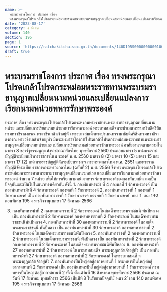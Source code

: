 ```yaml
---
name: >-
  พระบรมราชโองการ ประกาศ เรื่อง
  ทรงพระกรุณาโปรดเกล้าโปรดกระหม่อมพระราชทานพระบรมราชานุญาตเปลี่ยนนามหน่วยและเปลี่ยนแปลงการเรียกนามหน่วยทหารรักษาพระองค์
date: '2023-08-17'
category: ง พิเศษ
volume: 140
section: 195
page: 1
source: 'https://ratchakitcha.soc.go.th/documents/140D195S0000000000100.pdf'
draft: true
---
```


# พระบรมราชโองการ ประกาศ เรื่อง ทรงพระกรุณาโปรดเกล้าโปรดกระหม่อมพระราชทานพระบรมราชานุญาตเปลี่ยนนามหน่วยและเปลี่ยนแปลงการเรียกนามหน่วยทหารรักษาพระองค์

ประกาศ เรื่อง ทรงพระกรุณาโปรดเกล้าโปรดกระหม่อมพระราชทานพระบรมราชานุญาตเปลี่ยนนามหน่วย และเปลี่ยนการเรียกนามหน่วยทหารรักษาพระองค์ พระบาทสมเด็จพระปรเมนทรรามาธิบดีศรีสินทรมหาวชิราลงกรณ พระวชิรเกล้าเจ้าอยู่หัว พระบาทสมเด็จพระปรเมนทรรามาธิบดีศรีสินทรมหาวชิราลงกรณ พระวชิรเกล้าเจ้าอยู่หัว มีพระบรมราชโองการโปรดเกล้าโปรดกระหม่อมพระราชทานพระบรมราชานุญาตเปลี่ยนนามหน่วยและ เปลี่ยนการเรียกนามหน่วยทหารรักษาพระองค์ อาศัยอานาจตามความในมาตรา 8 ของรัฐธรรมนูญแห่งราชอาณาจักรไทย พุทธศักราช 2560 ประกอบมาตรา 5 แห่งพระราชบัญญัติระเบียบบริหารราชการในพ ระองค์ พ.ศ. 2560 มาตรา 8 (2) มาตรา 10 (5) มาตรา 15 และมาตรา 17 (2) แห่งพระราชบัญญัติจัดระเบียบราชการ กระทรวงกลาโหม พ.ศ. 2551 และพระราชบัญญัติจัดระเบียบราชการกระทรวงกลาโหม (ฉบับที่ 2) พ.ศ. 2556 จึงทรงพระกรุณาโปรดเกล้าโปรดกระหม่อมพระราชทานพระบรมราชานุญาตเปลี่ยนนามหน่วย และเปลี่ยนการเรียกนามหน่วยทหารรักษาพระองค์ จำนวน 7 หน่วย เพื่อให้การเรียกนามหน่วยทหาร รักษาพระองค์ของกองทัพบกมีความเป็นปัจจุบันและเป็นไปในแนวทางเดียวกัน ดังนี้ 1. กองพันทหารม้า ที่ 4 กองพลที่ 1 รักษาพระองค์ เป็น กองพันทหารม้าที่ 4 รักษาพระองค์ กองพลที่ 1 รักษาพระองค์ 2. กองพันทหารช่างที่ 1 กองพลที่ 1 รักษาพระองค์ เป็น กองพันทหารช่างที่ 1 รักษาพระองค์ กองพลที่ 1 รักษาพระองค์ ้ หนา 1 ่ เลม 140 ตอนพิเศษ 195 ง ราชกิจจานุเบกษา 17 สิงหาคม 2566

3. กองพันทหารม้าที่ 2 กองพลทหารราบที่ 2 รักษาพระองค์ ในสมเด็จพระบรมราชชนนี พันปีหลวง เป็น กองพันทหารม้าที่ 2 รักษาพระองค์ กองพลทหารราบที่ 2 รักษาพระองค์ ในสมเด็จพระบรมราชชนนีพันปีหลวง 4. กองพันทหารม้าที่ 30 กองพลทหารราบที่ 2 รักษาพระองค์ ในสมเด็จพระบรมราชชนนี พันปีหลวง เป็น กองพันทหารม้าที่ 30 รักษาพระองค์ กองพลทหารราบที่ 2 รักษาพระองค์ ในสมเด็จพระบรมราชชนนีพันปีหลวง 5. กองพันทหารช่างที่ 2 กองพลทหารราบที่ 2 รักษาพระองค์ ในสมเด็จพระบรมราชชนนี พันปีหลวง เป็น กองพันทหารช่างที่ 2 รักษาพระองค์ กองพลทหารราบที่ 2 รักษาพระองค์ ในสมเด็จพระบรมราชชนนีพันปีหลวง 6. กองพันทหารม้าที่ 27 กองพลทหารม้าที่ 2 รักษาพระองค์ ในพระบาทสมเด็จ พระมงกุฎเกล้าเจ้าอยู่หัว เป็น กองพันทหารม้าที่ 27 รักษาพระองค์ กองพลทหารม้าที่ 2 รักษาพระองค์ ในพระบาทสมเด็ จพระมงกุฎเกล้าเจ้าอยู่หัว 7. กองพันทหารปืนใหญ่ต่อสู้อากาศยานที่ 1 กรมทหารปืนใหญ่ต่อสู้อากาศยานที่ 2 รักษาพระองค์ เป็น กองพันทหารปืนใหญ่ต่อสู้อากาศยานที่ 1 รักษาพระองค์ กรมทหารปืนใหญ่ ต่อสู้อากาศยานที่ 2 ทั้งนี้ ตั้งแต่วันที่ 16 สิงหาคม พุทธศักราช 2566 ประกาศ ณ วันที่ 17 สิงหาคม พุทธศักราช 2566 เป็นปีที่ 8 ในรัชกาลปัจจุบัน ้ หนา 2 ่ เลม 140 ตอนพิเศษ 195 ง ราชกิจจานุเบกษา 17 สิงหาคม 2566
